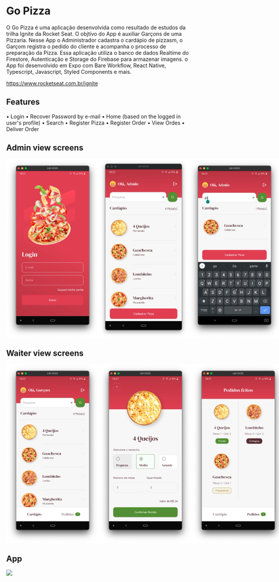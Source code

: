 # Go Pizza

O Go Pizza é uma aplicação desenvolvida como resultado de estudos da trilha Ignite da Rocket Seat. O objtivo do App é auxiliar Garçons de uma Pizzaria. Nesse App o Administrador cadastra o cardápio de pizzasm, o Garçom registra o pedido do cliente e acompanha o processo de preparação da Pizza. Essa aplicação utiliza o banco de dados Realtime do Firestore, Autenticação e Storage do Firebase para armazenar imagens. o App foi desenvolvido em Expo com Bare Workflow, React Native, Typescript, Javascript, Styled Components e mais.

https://www.rocketseat.com.br/ignite

## Features

• Login
• Recover Password by e-mail
• Home (based on the logged in user's profile)
• Search
• Register Pizza
• Register Order
• View Ordes
• Deliver Order

## Admin view screens

<div style="display: flex; flex-direction: row;">
<img src="pictures/login.png" height="480px">  
<img src="pictures/home-admin.png" height="480px">  
<img src="pictures/search.png" height="480px">  
<img src="pictures/pizza-details-admin.png" height="480px">  
<img src="pictures/new-pizza-1-admin.png" height="480px">  
<img src="pictures/new-pizza-2-admin.png" height="480px">
</div>

## Waiter view screens

<div style="display: flex; flex-direction: row;">
<img src="pictures/home-waiter.png" height="480px">  
<img src="pictures/new-order-waiter.png" height="480px">  
<img src="pictures/orders-waiter.png" height="480px">  
<img src="pictures/deliver-order-waiter.png" height="480px">
</div>

## App

<img src="pictures/go_pizza.gif" height="480px" >
